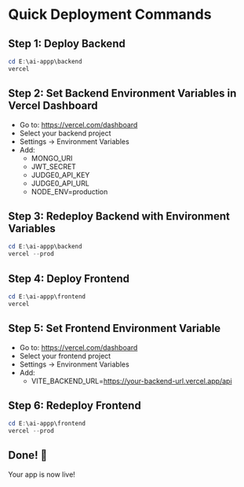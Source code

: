 # Quick Deployment Commands

## Step 1: Deploy Backend
```powershell
cd E:\ai-appp\backend
vercel
```

## Step 2: Set Backend Environment Variables in Vercel Dashboard
- Go to: https://vercel.com/dashboard
- Select your backend project
- Settings → Environment Variables
- Add:
  - MONGO_URI
  - JWT_SECRET
  - JUDGE0_API_KEY
  - JUDGE0_API_URL
  - NODE_ENV=production

## Step 3: Redeploy Backend with Environment Variables
```powershell
cd E:\ai-appp\backend
vercel --prod
```

## Step 4: Deploy Frontend
```powershell
cd E:\ai-appp\frontend
vercel
```

## Step 5: Set Frontend Environment Variable
- Go to: https://vercel.com/dashboard
- Select your frontend project
- Settings → Environment Variables
- Add:
  - VITE_BACKEND_URL=https://your-backend-url.vercel.app/api

## Step 6: Redeploy Frontend
```powershell
cd E:\ai-appp\frontend
vercel --prod
```

## Done! 🎉
Your app is now live!
